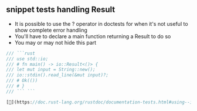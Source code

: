 ## snippet tests handling Result

* It is possible to use the ? operator in doctests for when it's not useful to show complete error handling
* You'll have to declare a main function returning a Result to do so
* You may or may not hide this part

```rust
/// ```rust
/// use std::io;
/// # fn main() -> io::Result<()> {
/// let mut input = String::new();
/// io::stdin().read_line(&mut input)?;
/// # Ok(())
/// # }
/// ``` ```

[📒](https://doc.rust-lang.org/rustdoc/documentation-tests.html#using--in-doc-tests)